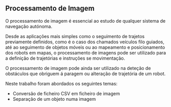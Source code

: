 ## Processamento de Imagem

O processamento de imagem é essencial ao estudo de qualquer sistema de navegação autónoma.

Desde as aplicações mais simples como o seguimento de trajetos previamente definidos, como é o caso dos chamados veículos filo guiados, até ao seguimento de objetos móveis ou ao mapeamento e posicionamento dos robots em mapas, o processamento de imagens pode ser utilizado para a definição de trajetórias e instruções se movimentação.

O processamento de imagem pode ainda ser utilizado na deteção de obstáculos que obriguem á paragem ou alteração de trajetória de um robot.

Neste trabalho foram abordados os seguintes temas:

- Conversão de ficheiro CSV em ficheiro de imagem
- Separação de um objeto numa imagem
